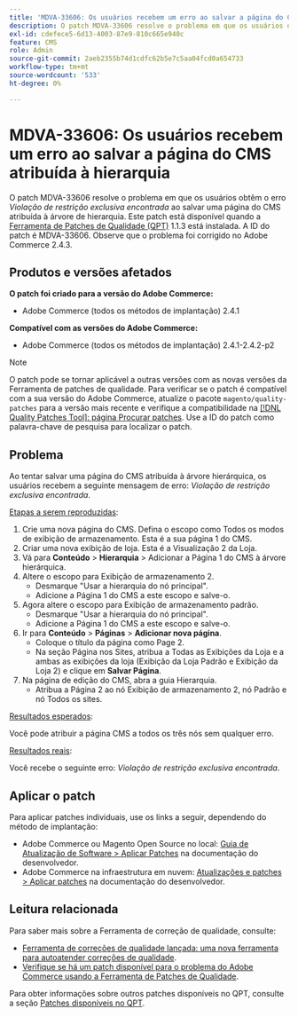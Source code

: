 ```yaml
---
title: 'MDVA-33606: Os usuários recebem um erro ao salvar a página do CMS atribuída à hierarquia'
description: O patch MDVA-33606 resolve o problema em que os usuários obtêm o erro *Violação de restrição exclusiva encontrada* ao salvar uma página do CMS atribuída à árvore de hierarquia. Este patch está disponível quando a [Ferramenta de correções de qualidade (QPT)](/help/announcements/adobe-commerce-announcements/magento-quality-patches-released-new-tool-to-self-serve-quality-patches.md) 1.1.3 está instalada. A ID do patch é MDVA-33606. Observe que o problema foi corrigido no Adobe Commerce 2.4.3.
exl-id: cdefece5-6d13-4003-87e9-810c665e940c
feature: CMS
role: Admin
source-git-commit: 2aeb2355b74d1cdfc62b5e7c5aa04fcd0a654733
workflow-type: tm+mt
source-wordcount: '533'
ht-degree: 0%

---
```


# MDVA-33606: Os usuários recebem um erro ao salvar a página do CMS atribuída à hierarquia

O patch MDVA-33606 resolve o problema em que os usuários obtêm o erro *Violação de restrição exclusiva encontrada* ao salvar uma página do CMS atribuída à árvore de hierarquia. Este patch está disponível quando a [Ferramenta de Patches de Qualidade (QPT)](/help/announcements/adobe-commerce-announcements/magento-quality-patches-released-new-tool-to-self-serve-quality-patches.md) 1.1.3 está instalada. A ID do patch é MDVA-33606. Observe que o problema foi corrigido no Adobe Commerce 2.4.3.

## Produtos e versões afetados

**O patch foi criado para a versão do Adobe Commerce:**

* Adobe Commerce (todos os métodos de implantação) 2.4.1

**Compatível com as versões do Adobe Commerce:**

* Adobe Commerce (todos os métodos de implantação) 2.4.1-2.4.2-p2

>[!NOTE]
>
>O patch pode se tornar aplicável a outras versões com as novas versões da Ferramenta de patches de qualidade. Para verificar se o patch é compatível com a sua versão do Adobe Commerce, atualize o pacote `magento/quality-patches` para a versão mais recente e verifique a compatibilidade na [[!DNL Quality Patches Tool]: página Procurar patches](https://experienceleague.adobe.com/tools/commerce-quality-patches/index.html?lang=pt-BR). Use a ID do patch como palavra-chave de pesquisa para localizar o patch.

## Problema

Ao tentar salvar uma página do CMS atribuída à árvore hierárquica, os usuários recebem a seguinte mensagem de erro: *Violação de restrição exclusiva encontrada*.

<u>Etapas a serem reproduzidas</u>:

1. Crie uma nova página do CMS. Defina o escopo como Todos os modos de exibição de armazenamento. Esta é a sua página 1 do CMS.
1. Criar uma nova exibição de loja. Esta é a Visualização 2 da Loja.
1. Vá para **Conteúdo** > **Hierarquia** > Adicionar a Página 1 do CMS à árvore hierárquica.
1. Altere o escopo para Exibição de armazenamento 2.
   * Desmarque &quot;Usar a hierarquia do nó principal&quot;.
   * Adicione a Página 1 do CMS a este escopo e salve-o.
1. Agora altere o escopo para Exibição de armazenamento padrão.
   * Desmarque &quot;Usar a hierarquia do nó principal&quot;.
   * Adicione a Página 1 do CMS a este escopo e salve-o.
1. Ir para **Conteúdo** > **Páginas** > **Adicionar nova página**.
   * Coloque o título da página como Page 2.
   * Na seção Página nos Sites, atribua a Todas as Exibições da Loja e a ambas as exibições da loja (Exibição da Loja Padrão e Exibição da Loja 2) e clique em **Salvar Página**.
1. Na página de edição do CMS, abra a guia Hierarquia.
   * Atribua a Página 2 ao nó Exibição de armazenamento 2, nó Padrão e nó Todos os sites.

<u>Resultados esperados</u>:

Você pode atribuir a página CMS a todos os três nós sem qualquer erro.

<u>Resultados reais</u>:

Você recebe o seguinte erro: *Violação de restrição exclusiva encontrada*.

## Aplicar o patch

Para aplicar patches individuais, use os links a seguir, dependendo do método de implantação:

* Adobe Commerce ou Magento Open Source no local: [Guia de Atualização de Software > Aplicar Patches](https://experienceleague.adobe.com/pt-br/docs/commerce-operations/tools/quality-patches-tool/usage) na documentação do desenvolvedor.
* Adobe Commerce na infraestrutura em nuvem: [Atualizações e patches > Aplicar patches](https://experienceleague.adobe.com/pt-br/docs/commerce-cloud-service/user-guide/develop/upgrade/apply-patches) na documentação do desenvolvedor.

## Leitura relacionada

Para saber mais sobre a Ferramenta de correção de qualidade, consulte:

* [Ferramenta de correções de qualidade lançada: uma nova ferramenta para autoatender correções de qualidade](/help/announcements/adobe-commerce-announcements/magento-quality-patches-released-new-tool-to-self-serve-quality-patches.md).
* [Verifique se há um patch disponível para o problema do Adobe Commerce usando a Ferramenta de Patches de Qualidade](/help/support-tools/patches-available-in-qpt-tool/check-patch-for-magento-issue-with-magento-quality-patches.md).

Para obter informações sobre outros patches disponíveis no QPT, consulte a seção [Patches disponíveis no QPT](https://support.magento.com/hc/en-us/sections/360010506631-Patches-available-in-MQP-tool-).
